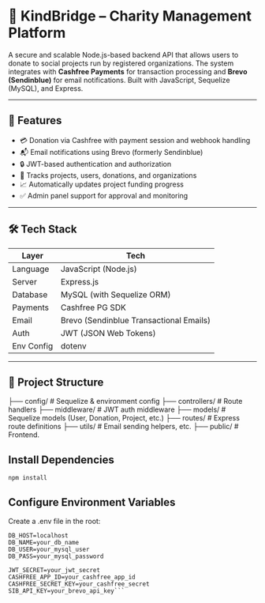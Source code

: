 # 🌟 KindBridge – Charity Management Platform

A secure and scalable Node.js-based backend API that allows users to donate to social projects run by registered organizations. The system integrates with **Cashfree Payments** for transaction processing and **Brevo (Sendinblue)** for email notifications. Built with JavaScript, Sequelize (MySQL), and Express.

---

## 🚀 Features

- 💳 Donation via Cashfree with payment session and webhook handling
- 📬 Email notifications using Brevo (formerly Sendinblue)
- 🔒 JWT-based authentication and authorization
- 🧾 Tracks projects, users, donations, and organizations
- 📈 Automatically updates project funding progress
- ✅ Admin panel support for approval and monitoring

---

## 🛠️ Tech Stack

| Layer        | Tech                                    |
|-------------|------------------------------------------|
| Language     | JavaScript (Node.js)                    |
| Server       | Express.js                              |
| Database     | MySQL (with Sequelize ORM)              |
| Payments     | Cashfree PG SDK                         |
| Email        | Brevo (Sendinblue Transactional Emails) |
| Auth         | JWT (JSON Web Tokens)                   |
| Env Config   | dotenv                                  |

---

## 📁 Project Structure

├── config/ # Sequelize & environment config
├── controllers/ # Route handlers
├── middleware/ # JWT auth middleware
├── models/ # Sequelize models (User, Donation, Project, etc.)
├── routes/ # Express route definitions
├── utils/ # Email sending helpers, etc.
├── public/ # Frontend.

## Install Dependencies
```npm install```

## Configure Environment Variables
Create a .env file in the root:
```PORT=5000
DB_HOST=localhost
DB_NAME=your_db_name
DB_USER=your_mysql_user
DB_PASS=your_mysql_password

JWT_SECRET=your_jwt_secret
CASHFREE_APP_ID=your_cashfree_app_id
CASHFREE_SECRET_KEY=your_cashfree_secret
SIB_API_KEY=your_brevo_api_key```